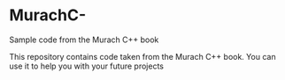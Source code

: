 # MurachC-
Sample code from the Murach  C++ book


This repository contains code taken from the Murach C++ book.
You can use it to help you with your future projects
